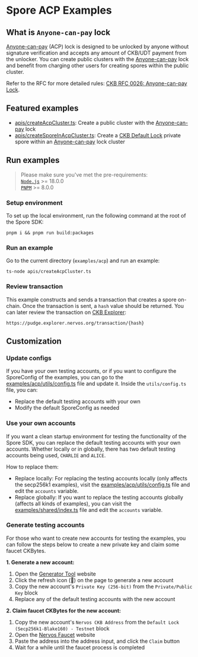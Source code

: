 # Spore ACP Examples

## What is `Anyone-can-pay` lock

[Anyone-can-pay](https://github.com/nervosnetwork/rfcs/blob/master/rfcs/0026-anyone-can-pay/0026-anyone-can-pay.md) (ACP) lock is designed to be unlocked by anyone without signature verification and accepts any amount of CKB/UDT payment from the unlocker. You can create public clusters with the [Anyone-can-pay](https://github.com/nervosnetwork/rfcs/blob/master/rfcs/0026-anyone-can-pay/0026-anyone-can-pay.md) lock and benefit from charging other users for creating spores within the public cluster.

Refer to the RFC for more detailed rules: [CKB RFC 0026: Anyone-can-pay Lock](https://github.com/nervosnetwork/rfcs/blob/master/rfcs/0026-anyone-can-pay/0026-anyone-can-pay.md#script-structure).

## Featured examples

- [apis/createAcpCluster.ts](./apis/createAcpCluster.ts): Create a public cluster with the [Anyone-can-pay](https://github.com/nervosnetwork/rfcs/blob/master/rfcs/0026-anyone-can-pay/0026-anyone-can-pay.md) lock
- [apis/createSporeInAcpCluster.ts](./apis/createSporeInAcpCluster.ts): Create a [CKB Default Lock](https://www.notion.so/cryptape/examples/secp256k1) private spore within an [Anyone-can-pay](https://github.com/nervosnetwork/rfcs/blob/master/rfcs/0026-anyone-can-pay/0026-anyone-can-pay.md) lock cluster

## Run examples

> Please make sure you've met the pre-requirements:  
> [`Node.js`](https://nodejs.org/) >= 18.0.0  
> [`PNPM`](https://pnpm.io/) >= 8.0.0  

### Setup environment

To set up the local environment, run the following command at the root of the Spore SDK:

```shell
pnpm i && pnpm run build:packages
```

### Run an example

Go to the current directory (`examples/acp`) and run an example:

```shell
ts-node apis/createAcpCluster.ts
```

### Review transaction

This example constructs and sends a transaction that creates a spore on-chain. Once the transaction is sent, a `hash` value should be returned. You can later review the transaction on [CKB Explorer](https://pudge.explorer.nervos.org/):

```shell
https://pudge.explorer.nervos.org/transaction/{hash}
```

## Customization

### Update configs

If you have your own testing accounts, or if you want to configure the SporeConfig of the examples, you can go to the [examples/acp/utils/config.ts](./utils/config.ts) file and update it. Inside the `utils/config.ts` file, you can:

- Replace the default testing accounts with your own
- Modify the default SporeConfig as needed

### Use your own accounts

If you want a clean startup environment for testing the functionality of the Spore SDK, you can replace the default testing accounts with your own accounts. Whether locally or in globally, there has two default testing accounts being used, `CHARLIE` and `ALICE`.

How to replace them:

- Replace locally: For replacing the testing accounts locally (only affects the secp256k1 examples), visit the [examples/acp/utils/config.ts](./utils/config.ts) file and edit the `accounts` variable.
- Replace globally: If you want to replace the testing accounts globally (affects all kinds of examples), you can visit the [examples/shared/index.ts](../shared/index.ts) file and edit the `accounts` variable.

### Generate testing accounts

For those who want to create new accounts for testing the examples, you can follow the steps below to create a new private key and claim some faucet CKBytes.

**1. Generate a new account:** 

1. Open the [Generator Tool](https://ckb.tools/generator) website
2. Click the refresh icon (🔄) on the page to generate a new account
3. Copy the new account's `Private Key (256-bit)` from the `Private/Public Key` block
4. Replace any of the default testing accounts with the new account

**2. Claim faucet CKBytes for the new account:**

1. Copy the new account's `Nervos CKB Address` from the `Default Lock (Secp256k1-Blake160) - Testnet` block
2. Open the [Nervos Faucet](https://faucet.nervos.org/) website
3. Paste the address into the address input, and click the `Claim` button
4. Wait for a while until the faucet process is completed